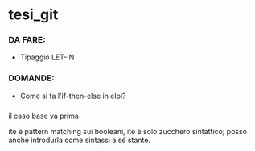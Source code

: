 # tesi_git



### DA FARE:

- Tipaggio LET-IN



### DOMANDE:

- Come si fa l'if-then-else in elpi?



###

il caso base va prima

ite è pattern matching sui booleani, ite è solo zucchero sintattico; posso anche introdurla come sintassi a sé stante.
